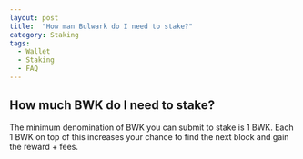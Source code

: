```yaml
---
layout: post
title:  "How man Bulwark do I need to stake?"
category: Staking
tags:
  - Wallet
  - Staking
  - FAQ
---
```


## How much BWK do I need to stake?

The minimum denomination of BWK you can submit to stake is 1 BWK. Each 1 BWK on top of this increases your chance to find the next block and gain the reward + fees.
